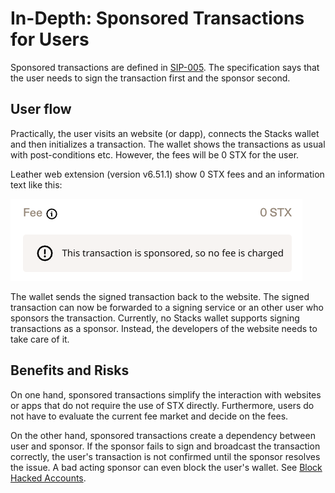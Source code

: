 # In-Depth: Sponsored Transactions for Users

Sponsored transactions are defined in [SIP-005](https://github.com/stacksgov/sips/blob/main/sips/sip-005/sip-005-blocks-and-transactions.md#transaction-authorizations). The specification says that the user needs to sign the transaction first and the sponsor second.

## User flow

Practically, the user visits an website (or dapp), connects the Stacks wallet and then initializes a transaction. The wallet shows the transactions as usual with post-conditions etc. However, the fees will be 0 STX for the user.

Leather web extension (version v6.51.1) show 0 STX fees and an information text like this:

![Sponsored transaction](../img/sponsored-tx-in-wallet.png)

The wallet sends the signed transaction back to the website. The signed transaction can now be forwarded to a signing service or an other user who sponsors the transaction. Currently, no Stacks wallet supports signing transactions as a sponsor. Instead, the developers of the website needs to take care of it.

## Benefits and Risks

On one hand, sponsored transactions simplify the interaction with websites or apps that do not require the use of STX directly. Furthermore, users do not have to evaluate the current fee market and decide on the fees.

On the other hand, sponsored transactions create a dependency between user and sponsor. If the sponsor fails to sign and broadcast the transaction correctly, the user's transaction is not confirmed until the sponsor resolves the issue. A bad acting sponsor can even block the user's wallet. See [Block Hacked Accounts](../use-cases/block.md).

